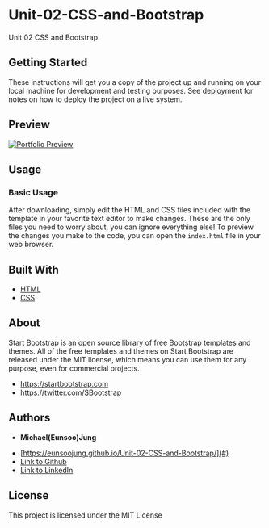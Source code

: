 # Unit-02-CSS-and-Bootstrap

Unit 02 CSS and Bootstrap

## Getting Started

These instructions will get you a copy of the project up and running on your local machine for development and testing purposes. See deployment for notes on how to deploy the project on a live system.

## Preview

[![Portfolio Preview](https://github.com/EunsooJung/Unit-02-CSS-and-Bootstrap/)](https://github.com/EunsooJung/Unit-02-CSS-and-Bootstrap/)

## Usage

### Basic Usage

After downloading, simply edit the HTML and CSS files included with the template in your favorite text editor to make changes. These are the only files you need to worry about, you can ignore everything else! To preview the changes you make to the code, you can open the `index.html` file in your web browser.

## Built With

- [HTML](https://developer.mozilla.org/en-US/docs/Web/HTML)
- [CSS](https://developer.mozilla.org/en-US/docs/Web/CSS)

## About

Start Bootstrap is an open source library of free Bootstrap templates and themes. All of the free templates and themes on Start Bootstrap are released under the MIT license, which means you can use them for any purpose, even for commercial projects.

- https://startbootstrap.com
- https://twitter.com/SBootstrap

## Authors

- **Michael(Eunsoo)Jung**

* [https://eunsoojung.github.io/Unit-02-CSS-and-Bootstrap/](#)
* [Link to Github](https://github.com/)
* [Link to LinkedIn](https://www.linkedin.com/)

## License

This project is licensed under the MIT License
